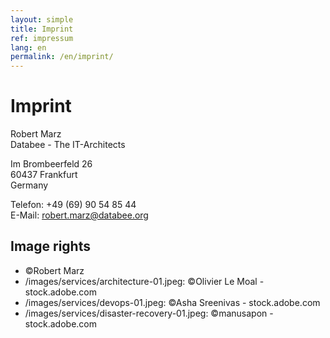 ```yaml
---
layout: simple
title: Imprint
ref: impressum
lang: en
permalink: /en/imprint/
---
```

# Imprint


Robert Marz  
Databee - The IT-Architects 

Im Brombeerfeld 26  
60437 Frankfurt  
Germany  

Telefon: +49 (69) 90 54 85 44  
E-Mail: robert.marz@databee.org  


## Image rights

- ©Robert Marz
- /images/services/architecture-01.jpeg: ©Olivier Le Moal - stock.adobe.com
- /images/services/devops-01.jpeg: ©Asha Sreenivas - stock.adobe.com
- /images/services/disaster-recovery-01.jpeg: ©manusapon - stock.adobe.com
